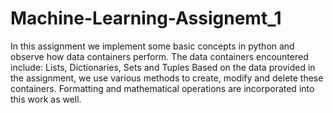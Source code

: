 # Machine-Learning-Assignemt_1
In this assignment we implement some basic concepts in python and observe how data containers perform.
The data containers encountered include: Lists, Dictionaries, Sets and Tuples
Based on the data provided in the assignment, we use various methods to create, modify and delete these containers.
Formatting and mathematical operations are incorporated into this work as well.
